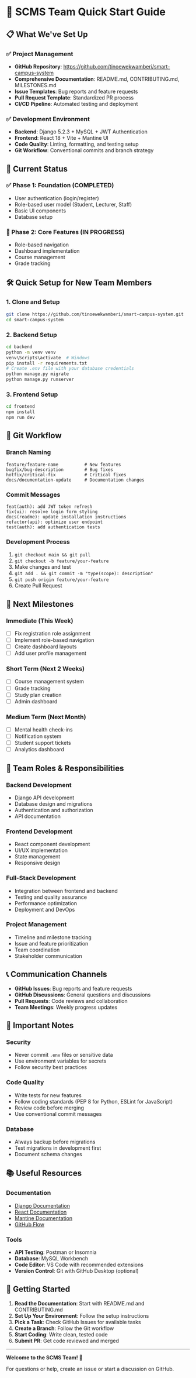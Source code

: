 # 🚀 SCMS Team Quick Start Guide

## 📋 What We've Set Up

### ✅ Project Management
- **GitHub Repository**: https://github.com/tinoewekwamberi/smart-campus-system
- **Comprehensive Documentation**: README.md, CONTRIBUTING.md, MILESTONES.md
- **Issue Templates**: Bug reports and feature requests
- **Pull Request Template**: Standardized PR process
- **CI/CD Pipeline**: Automated testing and deployment

### ✅ Development Environment
- **Backend**: Django 5.2.3 + MySQL + JWT Authentication
- **Frontend**: React 18 + Vite + Mantine UI
- **Code Quality**: Linting, formatting, and testing setup
- **Git Workflow**: Conventional commits and branch strategy

## 🎯 Current Status

### ✅ Phase 1: Foundation (COMPLETED)
- User authentication (login/register)
- Role-based user model (Student, Lecturer, Staff)
- Basic UI components
- Database setup

### 🚧 Phase 2: Core Features (IN PROGRESS)
- Role-based navigation
- Dashboard implementation
- Course management
- Grade tracking

## 🛠️ Quick Setup for New Team Members

### 1. Clone and Setup
```bash
git clone https://github.com/tinoewekwamberi/smart-campus-system.git
cd smart-campus-system
```

### 2. Backend Setup
```bash
cd backend
python -m venv venv
venv\Scripts\activate  # Windows
pip install -r requirements.txt
# Create .env file with your database credentials
python manage.py migrate
python manage.py runserver
```

### 3. Frontend Setup
```bash
cd frontend
npm install
npm run dev
```

## 🔄 Git Workflow

### Branch Naming
```
feature/feature-name          # New features
bugfix/bug-description        # Bug fixes
hotfix/critical-fix           # Critical fixes
docs/documentation-update     # Documentation changes
```

### Commit Messages
```
feat(auth): add JWT token refresh
fix(ui): resolve login form styling
docs(readme): update installation instructions
refactor(api): optimize user endpoint
test(auth): add authentication tests
```

### Development Process
1. `git checkout main && git pull`
2. `git checkout -b feature/your-feature`
3. Make changes and test
4. `git add . && git commit -m "type(scope): description"`
5. `git push origin feature/your-feature`
6. Create Pull Request

## 📅 Next Milestones

### Immediate (This Week)
- [ ] Fix registration role assignment
- [ ] Implement role-based navigation
- [ ] Create dashboard layouts
- [ ] Add user profile management

### Short Term (Next 2 Weeks)
- [ ] Course management system
- [ ] Grade tracking
- [ ] Study plan creation
- [ ] Admin dashboard

### Medium Term (Next Month)
- [ ] Mental health check-ins
- [ ] Notification system
- [ ] Student support tickets
- [ ] Analytics dashboard

## 🎯 Team Roles & Responsibilities

### Backend Development
- Django API development
- Database design and migrations
- Authentication and authorization
- API documentation

### Frontend Development
- React component development
- UI/UX implementation
- State management
- Responsive design

### Full-Stack Development
- Integration between frontend and backend
- Testing and quality assurance
- Performance optimization
- Deployment and DevOps

### Project Management
- Timeline and milestone tracking
- Issue and feature prioritization
- Team coordination
- Stakeholder communication

## 📞 Communication Channels

- **GitHub Issues**: Bug reports and feature requests
- **GitHub Discussions**: General questions and discussions
- **Pull Requests**: Code reviews and collaboration
- **Team Meetings**: Weekly progress updates

## 🚨 Important Notes

### Security
- Never commit `.env` files or sensitive data
- Use environment variables for secrets
- Follow security best practices

### Code Quality
- Write tests for new features
- Follow coding standards (PEP 8 for Python, ESLint for JavaScript)
- Review code before merging
- Use conventional commit messages

### Database
- Always backup before migrations
- Test migrations in development first
- Document schema changes

## 📚 Useful Resources

### Documentation
- [Django Documentation](https://docs.djangoproject.com/)
- [React Documentation](https://reactjs.org/docs/)
- [Mantine Documentation](https://mantine.dev/)
- [GitHub Flow](https://guides.github.com/introduction/flow/)

### Tools
- **API Testing**: Postman or Insomnia
- **Database**: MySQL Workbench
- **Code Editor**: VS Code with recommended extensions
- **Version Control**: Git with GitHub Desktop (optional)

## 🎉 Getting Started

1. **Read the Documentation**: Start with README.md and CONTRIBUTING.md
2. **Set Up Your Environment**: Follow the setup instructions
3. **Pick a Task**: Check GitHub Issues for available tasks
4. **Create a Branch**: Follow the Git workflow
5. **Start Coding**: Write clean, tested code
6. **Submit PR**: Get code reviewed and merged

---

**Welcome to the SCMS Team! 🚀**

For questions or help, create an issue or start a discussion on GitHub. 
